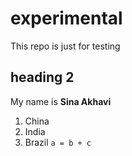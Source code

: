 # experimental
This repo is just for testing
## heading 2
My name is **Sina Akhavi**
1. China
2. India
3. Brazil
`a = b + c`
